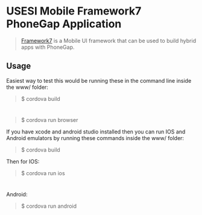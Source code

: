# USESI Mobile Framework7 PhoneGap Application 

> [Framework7](http://www.idangero.us/framework7) is a Mobile UI framework that can be used to build hybrid apps with PhoneGap.


## Usage

Easiest way to test this would be running these in the command line inside the www/ folder:

   >$ cordova build
   #
   >$ cordova run browser

If you have xcode and android studio installed then you can run IOS and Android emulators by running these commands inside the www/ folder:

   >$ cordova build
   
Then for IOS:

   >$ cordova run ios
   #
   
Android:
   >$ cordova run android
   
    



  
